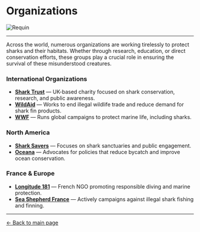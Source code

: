 # Organizations

![Requin](https://github.com/user-attachments/assets/1da6f5a5-2547-4b2d-9364-660c7aafa13d)

-----

Across the world, numerous organizations are working tirelessly to protect sharks and their habitats. Whether through research, education, or direct conservation efforts, these groups play a crucial role in ensuring the survival of these misunderstood creatures.

### International Organizations
- **[Shark Trust](https://www.sharktrust.org/)** — UK-based charity focused on shark conservation, research, and public awareness.  
- **[WildAid](https://wildaid.org/)** — Works to end illegal wildlife trade and reduce demand for shark fin products.  
- **[WWF](https://www.worldwildlife.org/)** — Runs global campaigns to protect marine life, including sharks.

### North America
- **[Shark Savers](https://www.sharksavers.org/)** — Focuses on shark sanctuaries and public engagement.  
- **[Oceana](https://oceana.org/)** — Advocates for policies that reduce bycatch and improve ocean conservation.

### France & Europe
- **[Longitude 181](https://www.longitude181.org/)** — French NGO promoting responsible diving and marine protection.  
- **[Sea Shepherd France](https://www.seashepherd.fr/)** — Actively campaigns against illegal shark fishing and finning.

-----

[← Back to main page](index.md)
